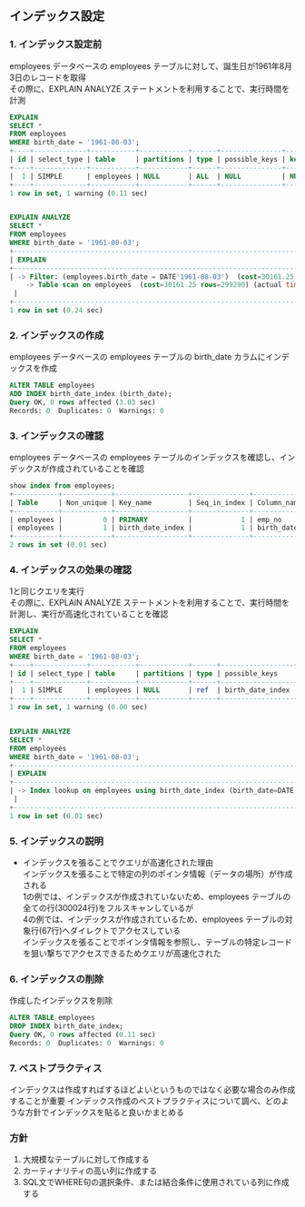 ## インデックス設定

### 1. インデックス設定前
employees データベースの employees テーブルに対して、誕生日が1961年8月3日のレコードを取得  
その際に、EXPLAIN ANALYZE ステートメントを利用することで、実行時間を計測  

```sql
EXPLAIN
SELECT *
FROM employees
WHERE birth_date = '1961-08-03';
+----+-------------+-----------+------------+------+---------------+------+---------+------+--------+----------+-------------+
| id | select_type | table     | partitions | type | possible_keys | key  | key_len | ref  | rows   | filtered | Extra       |
+----+-------------+-----------+------------+------+---------------+------+---------+------+--------+----------+-------------+
|  1 | SIMPLE      | employees | NULL       | ALL  | NULL          | NULL | NULL    | NULL | 299290 |    10.00 | Using where |
+----+-------------+-----------+------------+------+---------------+------+---------+------+--------+----------+-------------+
1 row in set, 1 warning (0.11 sec)


EXPLAIN ANALYZE
SELECT *
FROM employees
WHERE birth_date = '1961-08-03';
+----------------------------------------------------------------------------------------------------------------------------------------------------------------------------------------------------------------------------------------------+
| EXPLAIN                                                                                                                                                                                                                                      |
+----------------------------------------------------------------------------------------------------------------------------------------------------------------------------------------------------------------------------------------------+
| -> Filter: (employees.birth_date = DATE'1961-08-03')  (cost=30161.25 rows=29929) (actual time=11.566..229.613 rows=67 loops=1)
    -> Table scan on employees  (cost=30161.25 rows=299290) (actual time=0.062..186.327 rows=300024 loops=1)
 |
+----------------------------------------------------------------------------------------------------------------------------------------------------------------------------------------------------------------------------------------------+
1 row in set (0.24 sec)
```

### 2. インデックスの作成
employees データベースの employees テーブルの birth_date カラムにインデックスを作成  

```sql
ALTER TABLE employees
ADD INDEX birth_date_index (birth_date);
Query OK, 0 rows affected (3.03 sec)
Records: 0  Duplicates: 0  Warnings: 0
```

### 3. インデックスの確認
employees データベースの employees テーブルのインデックスを確認し、インデックスが作成されていることを確認

```sql
show index from employees;
+-----------+------------+------------------+--------------+-------------+-----------+-------------+----------+--------+------+------------+---------+---------------+---------+------------+
| Table     | Non_unique | Key_name         | Seq_in_index | Column_name | Collation | Cardinality | Sub_part | Packed | Null | Index_type | Comment | Index_comment | Visible | Expression |
+-----------+------------+------------------+--------------+-------------+-----------+-------------+----------+--------+------+------------+---------+---------------+---------+------------+
| employees |          0 | PRIMARY          |            1 | emp_no      | A         |      299290 |     NULL |   NULL |      | BTREE      |         |               | YES     | NULL       |
| employees |          1 | birth_date_index |            1 | birth_date  | A         |        4781 |     NULL |   NULL |      | BTREE      |         |               | YES     | NULL       |
+-----------+------------+------------------+--------------+-------------+-----------+-------------+----------+--------+------+------------+---------+---------------+---------+------------+
2 rows in set (0.01 sec)
```

### 4. インデックスの効果の確認
1と同じクエリを実行  
その際に、EXPLAIN ANALYZE ステートメントを利用することで、実行時間を計測し、実行が高速化されていることを確認  

```sql
EXPLAIN
SELECT *
FROM employees
WHERE birth_date = '1961-08-03';
+----+-------------+-----------+------------+------+------------------+------------------+---------+-------+------+----------+-------+
| id | select_type | table     | partitions | type | possible_keys    | key              | key_len | ref   | rows | filtered | Extra |
+----+-------------+-----------+------------+------+------------------+------------------+---------+-------+------+----------+-------+
|  1 | SIMPLE      | employees | NULL       | ref  | birth_date_index | birth_date_index | 3       | const |   67 |   100.00 | NULL  |
+----+-------------+-----------+------------+------+------------------+------------------+---------+-------+------+----------+-------+
1 row in set, 1 warning (0.00 sec)


EXPLAIN ANALYZE
SELECT *
FROM employees
WHERE birth_date = '1961-08-03';
+-----------------------------------------------------------------------------------------------------------------------------------------------------+
| EXPLAIN                                                                                                                                             |
+-----------------------------------------------------------------------------------------------------------------------------------------------------+
| -> Index lookup on employees using birth_date_index (birth_date=DATE'1961-08-03')  (cost=23.45 rows=67) (actual time=0.614..0.645 rows=67 loops=1)
 |
+-----------------------------------------------------------------------------------------------------------------------------------------------------+
1 row in set (0.01 sec)
```

### 5. インデックスの説明
- インデックスを張ることでクエリが高速化された理由  
インデックスを張ることで特定の列のポインタ情報（データの場所）が作成される  
1の例では、インデックスが作成されていないため、employees テーブルの全ての行(300024行)をフルスキャンしているが  
4の例では、インデックスが作成されているため、employees テーブルの対象行(67行)へダイレクトでアクセスしている  
インデックスを張ることでポインタ情報を参照し、テーブルの特定レコードを狙い撃ちでアクセスできるためクエリが高速化された  

### 6. インデックスの削除
作成したインデックスを削除

```sql
ALTER TABLE employees
DROP INDEX birth_date_index;
Query OK, 0 rows affected (0.11 sec)
Records: 0  Duplicates: 0  Warnings: 0
```

### 7. ベストプラクティス
インデックスは作成すればするほどよいというものではなく必要な場合のみ作成することが重要
インデックス作成のベストプラクティスについて調べ、どのような方針でインデックスを貼ると良いかまとめる  

### 方針
1. 大規模なテーブルに対して作成する
2. カーティナリティの高い列に作成する
3. SQL文でWHERE句の選択条件、または結合条件に使用されている列に作成する
